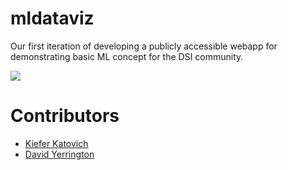 # mldataviz
Our first iteration of developing a publicly accessible webapp for demonstrating basic ML concept for the DSI community.

![](https://snag.gy/jZ1laW.jpg)

# Contributors
 - [Kiefer Katovich](https://github.com/kieferk)
 - [David Yerrington](https://github.com/dyerrington)
